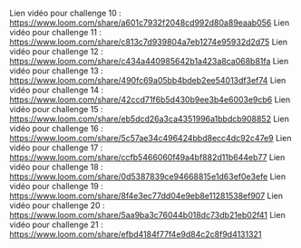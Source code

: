 Lien vidéo pour challenge 10 : https://www.loom.com/share/a601c7932f2048cd992d80a89eaab056
Lien vidéo pour challenge 11 : https://www.loom.com/share/c813c7d939804a7eb1274e95932d2d75
Lien vidéo pour challenge 12 : https://www.loom.com/share/c434a440985642b1a423a8ca068b81fa
Lien vidéo pour challenge 13 : https://www.loom.com/share/490fc69a05bb4bdeb2ee54013df3ef74
Lien vidéo pour challenge 14 : https://www.loom.com/share/42ccd71f6b5d430b9ee3b4e6003e9cb6
Lien vidéo pour challenge 15 : https://www.loom.com/share/eb5dcd26a3ca4351996a1bbdcb908852
Lien vidéo pour challenge 16 : https://www.loom.com/share/5c57ae34c496424bbd8ecc4dc92c47e9
Lien vidéo pour challenge 17 : https://www.loom.com/share/ccfb5466060f49a4bf882d11b644eb77
Lien vidéo pour challenge 18 : https://www.loom.com/share/0d5387839ce94668815e1d63ef0e3efe
Lien vidéo pour challenge 19 : https://www.loom.com/share/8f4e3ec77dd04e9eb8e11281538ef907
Lien vidéo pour challenge 20 : https://www.loom.com/share/5aa9ba3c76044b018dc73db21eb02f41
Lien vidéo pour challenge 21 : https://www.loom.com/share/efbd4184f77f4e9d84c2c8f9d4131321